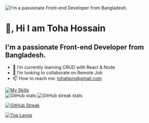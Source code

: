 

![I'm a passionate Front-end Developer from Bangladesh.](https://i.ibb.co/nczXxr6/git-hub-banner.jpg)

# 👋, Hi I am Toha Hossain
## I'm a passionate Front-end Developer from Bangladesh.


- 🌱 I’m currently learning CRUD with React & Node 
- 👯 I’m looking to collaborate on Remote Job 
- 📫 How to reach me: tohahpro@gmail.com 

[![My Skills](https://skillicons.dev/icons?i=html,css,js,bootstrap,tailwind,github,mongodb,nodejs,react,firebase)](https://skillicons.dev)     
![GitHub stats](https://github-readme-stats.vercel.app/api?username=tohahpro&show_icons=true)    ![GitHub streak stats](https://streak-stats.demolab.com/?user=tohahpro)  







[![GitHub Streak](https://streak-stats.demolab.com?user=tohahpro&hide_border=true&border_radius=5.5&date_format=M%20j%5B%2C%20Y%5D&card_width=700&card_height=295)](https://git.io/streak-stats)

[![Top Langs](https://github-readme-stats.vercel.app/api/top-langs/?username=tohahpro)](https://github.com/anuraghazra/github-readme-stats)






